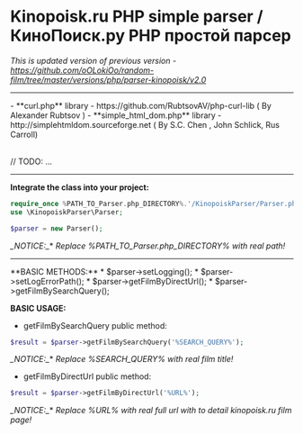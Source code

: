 # Kinopoisk.ru PHP simple parser / КиноПоиск.ру PHP простой парсер

_This is updated version of previous version - https://github.com/oOLokiOo/random-film/tree/master/versions/php/parser-kinopoisk/v2.0_


<hr />
- **curl.php** library - https://github.com/RubtsovAV/php-curl-lib ( By Alexander Rubtsov <RubtsovAV@gmail.com> )
- **simple_html_dom.php** library - http://simplehtmldom.sourceforge.net ( By S.C. Chen <me578022@gmail.com>, John Schlick, Rus Carroll)

<br />// TODO: ...
<hr />


**Integrate the class into your project:**
```php
require_once %PATH_TO_Parser.php_DIRECTORY%.'/KinopoiskParser/Parser.php';
use \KinopoiskParser\Parser;

$parser = new Parser();
```
**_NOTICE*:_** _Replace %PATH_TO_Parser.php_DIRECTORY% with real path!_



<hr />
**BASIC METHODS:**
* $parser->setLogging();
* $parser->setLogErrorPath();
* $parser->getFilmByDirectUrl();
* $parser->getFilmBySearchQuery();

**BASIC USAGE:**

* getFilmBySearchQuery public method:
```php
$result = $parser->getFilmBySearchQuery('%SEARCH_QUERY%');
```
**_NOTICE*:_** _Replace %SEARCH_QUERY% with real film title!_

* getFilmByDirectUrl public method:
```php
$result = $parser->getFilmByDirectUrl('%URL%');
```
**_NOTICE*:_** _Replace %URL% with real full url with to detail kinopoisk.ru film page!_
